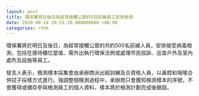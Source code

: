 ```yaml
---
layout: post
title: 環保署明日後日為經常接觸公眾約5百前線員工安排檢測
date: 2020-08-24 20:51:28.000000000 +08:00
categories: rthk
---
```


環保署將於明日及後日，為經常接觸公眾的共約500名前線人員，安排接受病毒檢測，包括在接待櫃位當值、需外出執行環保法例或處理市民投訴、巡查戶外及室內處所及設施等員工。

發言人表示，檢測樣本採集會由承辦商派出經訓練及合資格人員，以鼻腔和咽喉合併拭子採樣方式進行。強調整個檢測過程中，承辦商只會獲知檢測樣本的序號，不會獲得或備存參與檢測員工的個人資料，樣本將於檢測計劃完成後銷毀。
